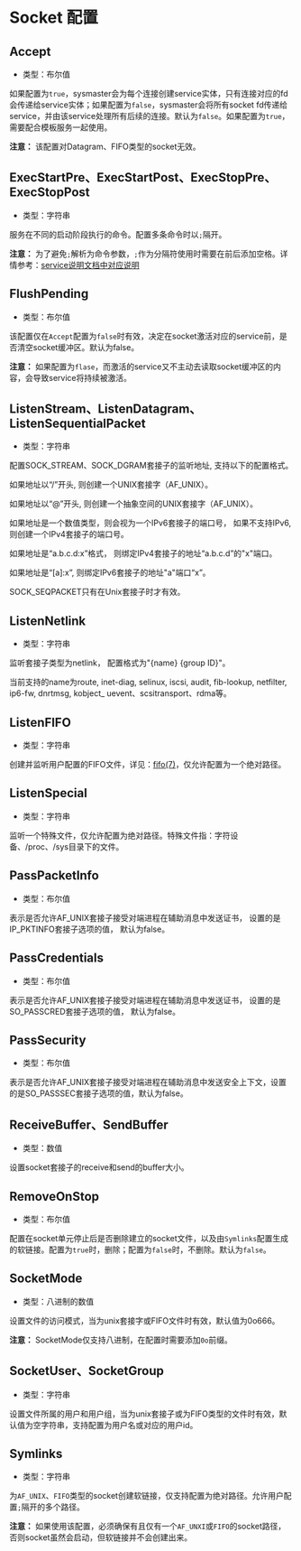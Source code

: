 # Socket 配置

## Accept

* 类型：布尔值

如果配置为`true`，sysmaster会为每个连接创建service实体，只有连接对应的fd会传递给service实体；如果配置为`false`，sysmaster会将所有socket fd传递给service，并由该service处理所有后续的连接。默认为`false`。如果配置为`true`，需要配合模板服务一起使用。

**注意：** 该配置对Datagram、FIFO类型的socket无效。

## ExecStartPre、ExecStartPost、ExecStopPre、ExecStopPost

* 类型：字符串

服务在不同的启动阶段执行的命令。配置多条命令时以`;`隔开。

**注意：** 为了避免`;`解析为命令参数，`;`作为分隔符使用时需要在前后添加空格。详情参考：[service说明文档中对应说明](./service.md)

## FlushPending

* 类型：布尔值

该配置仅在`Accept`配置为`false`时有效，决定在socket激活对应的service前，是否清空socket缓冲区。默认为false。

**注意：** 如果配置为`flase`，而激活的service又不主动去读取socket缓冲区的内容，会导致service将持续被激活。

## ListenStream、ListenDatagram、ListenSequentialPacket

* 类型：字符串

配置SOCK_STREAM、SOCK_DGRAM套接子的监听地址, 支持以下的配置格式。

如果地址以“/”开头, 则创建一个UNIX套接字（AF_UNIX）。

如果地址以“@”开头, 则创建一个抽象空间的UNIX套接字（AF_UNIX）。

如果地址是一个数值类型，则会视为一个IPv6套接子的端口号， 如果不支持IPv6, 则创建一个IPv4套接子的端口号。

如果地址是“a.b.c.d:x”格式， 则绑定IPv4套接子的地址“a.b.c.d”的"x"端口。

如果地址是“[a]:x”, 则绑定IPv6套接子的地址"a"端口“x”。

SOCK_SEQPACKET只有在Unix套接子时才有效。

## ListenNetlink

* 类型：字符串

监听套接子类型为netlink， 配置格式为"{name} {group ID}"。

当前支持的name为route, inet-diag, selinux, iscsi, audit, fib-lookup, netfilter, ip6-fw, dnrtmsg, kobject_ uevent、scsitransport、rdma等。

## ListenFIFO

* 类型：字符串

创建并监听用户配置的FIFO文件，详见：[fifo(7)](https://man7.org/linux/man-pages/man7/fifo.7.html)，仅允许配置为一个绝对路径。

## ListenSpecial

* 类型：字符串

监听一个特殊文件，仅允许配置为绝对路径。特殊文件指：字符设备、/proc、/sys目录下的文件。

## PassPacketInfo

* 类型：布尔值

表示是否允许AF_UNIX套接子接受对端进程在辅助消息中发送证书， 设置的是IP_PKTINFO套接子选项的值， 默认为false。

## PassCredentials

* 类型：布尔值

表示是否允许AF_UNIX套接子接受对端进程在辅助消息中发送证书， 设置的是SO_PASSCRED套接子选项的值， 默认为false。

## PassSecurity

* 类型：布尔值

表示是否允许AF_UNIX套接子接受对端进程在辅助消息中发送安全上下文，设置的是SO_PASSSEC套接子选项的值，默认为false。

## ReceiveBuffer、SendBuffer

* 类型：数值

设置socket套接子的receive和send的buffer大小。

## RemoveOnStop

* 类型：布尔值

配置在socket单元停止后是否删除建立的socket文件，以及由`Symlinks`配置生成的软链接。配置为`true`时，删除；配置为`false`时，不删除。默认为`false`。

## SocketMode

* 类型：八进制的数值

设置文件的访问模式，当为unix套接字或FIFO文件时有效，默认值为0o666。

**注意：** SocketMode仅支持八进制，在配置时需要添加`0o`前缀。

## SocketUser、SocketGroup

* 类型：字符串

设置文件所属的用户和用户组，当为unix套接子或为FIFO类型的文件时有效，默认值为空字符串，支持配置为用户名或对应的用户id。

## Symlinks

* 类型：字符串

为`AF_UNIX`、`FIFO`类型的socket创建软链接，仅支持配置为绝对路径。允许用户配置`;`隔开的多个路径。

**注意：** 如果使用该配置，必须确保有且仅有一个`AF_UNXI`或`FIFO`的socket路径，否则socket虽然会启动，但软链接并不会创建出来。
